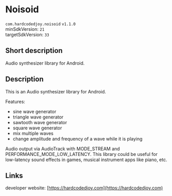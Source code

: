 # Noisoid

<code>com.hardcodedjoy.noisoid</code> <code>v1.1.0</code><br/>
minSdkVersion: <code>21</code><br/>
targetSdkVersion: <code>33</code><br/>

## Short description

Audio synthesizer library for Android.


## Description

This is an Audio synthesizer library for Android.

Features:
- sine wave generator
- triangle wave generator
- sawtooth wave generator
- square wave generator
- mix multiple waves
- change amplitude and frequency of a wave while it is playing

Audio output via AudioTrack with MODE_STREAM and PERFORMANCE_MODE_LOW_LATENCY.
This library could be useful for low-latency sound effects in games, musical instrument apps like piano, etc.


## Links

developer website: [https://hardcodedjoy.com](https://hardcodedjoy.com)<br/>

